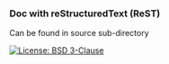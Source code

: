 ###  Doc with reStructuredText (ReST)

Can be found in source sub-directory

[![License: BSD 3-Clause](https://img.shields.io/badge/GitHub%20Repo-LearnReST-blue.svg)](https://github.com/banstala/LearnReST/blob/main/README.md)
